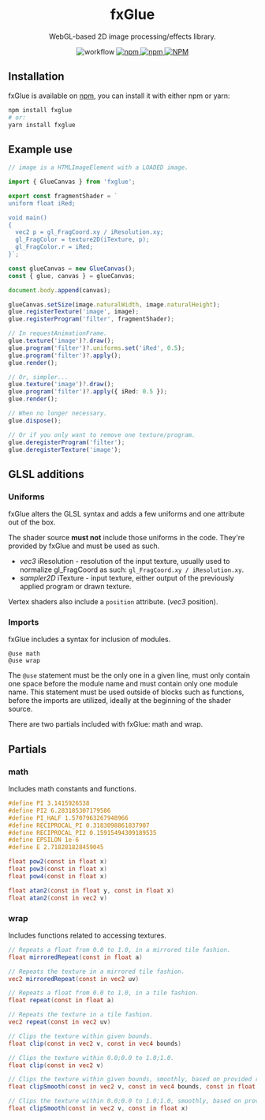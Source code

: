 <h1 align="center">fxGlue</h1>

<p align="center">
WebGL-based 2D image processing/effects library.
</p>

<p align="center">
<img alt="workflow" src="https://img.shields.io/github/workflow/status/mat-sz/fxglue/Node.js%20CI%20(yarn)">
<a href="https://npmjs.com/package/fxglue">
<img alt="npm" src="https://img.shields.io/npm/v/fxglue">
<img alt="npm" src="https://img.shields.io/npm/dw/fxglue">
<img alt="NPM" src="https://img.shields.io/npm/l/fxglue">
</a>
</p>

## Installation

fxGlue is available on [npm](https://www.npmjs.com/package/fxglue), you can install it with either npm or yarn:

```sh
npm install fxglue
# or:
yarn install fxglue
```

## Example use

```ts
// image is a HTMLImageElement with a LOADED image.

import { GlueCanvas } from 'fxglue';

export const fragmentShader = `
uniform float iRed;

void main()
{
  vec2 p = gl_FragCoord.xy / iResolution.xy;
  gl_FragColor = texture2D(iTexture, p);
  gl_FragColor.r = iRed;
}`;

const glueCanvas = new GlueCanvas();
const { glue, canvas } = glueCanvas;

document.body.append(canvas);

glueCanvas.setSize(image.naturalWidth, image.naturalHeight);
glue.registerTexture('image', image);
glue.registerProgram('filter', fragmentShader);

// In requestAnimationFrame.
glue.texture('image')?.draw();
glue.program('filter')?.uniforms.set('iRed', 0.5);
glue.program('filter')?.apply();
glue.render();

// Or, simpler...
glue.texture('image')?.draw();
glue.program('filter')?.apply({ iRed: 0.5 });
glue.render();

// When no longer necessary.
glue.dispose();

// Or if you only want to remove one texture/program.
glue.deregisterProgram('filter');
glue.deregisterTexture('image');
```

## GLSL additions

### Uniforms

fxGlue alters the GLSL syntax and adds a few uniforms and one attribute out of the box.

The shader source **must not** include those uniforms in the code. They're provided by fxGlue and must be used as such.

- _vec3_ iResolution - resolution of the input texture, usually used to normalize gl_FragCoord as such: `gl_FragCoord.xy / iResolution.xy`.
- _sampler2D_ iTexture - input texture, either output of the previously applied program or drawn texture.

Vertex shaders also include a `position` attribute. (_vec3_ position).

### Imports

fxGlue includes a syntax for inclusion of modules.

    @use math
    @use wrap

The `@use` statement must be the only one in a given line, must only contain one space before the module name and must contain only one module name. This statement must be used outside of blocks such as functions, before the imports are utilized, ideally at the beginning of the shader source.

There are two partials included with fxGlue: math and wrap.

## Partials

### math

Includes math constants and functions.

```glsl
#define PI 3.1415926538
#define PI2 6.283185307179586
#define PI_HALF 1.5707963267948966
#define RECIPROCAL_PI 0.3183098861837907
#define RECIPROCAL_PI2 0.15915494309189535
#define EPSILON 1e-6
#define E 2.718281828459045

float pow2(const in float x)
float pow3(const in float x)
float pow4(const in float x)

float atan2(const in float y, const in float x)
float atan2(const in vec2 v)
```

### wrap

Includes functions related to accessing textures.

```glsl
// Repeats a float from 0.0 to 1.0, in a mirrored tile fashion.
float mirroredRepeat(const in float a)

// Repeats the texture in a mirrored tile fashion.
vec2 mirroredRepeat(const in vec2 uv)

// Repeats a float from 0.0 to 1.0, in a tile fashion.
float repeat(const in float a)

// Repeats the texture in a tile fashion.
vec2 repeat(const in vec2 uv)

// Clips the texture within given bounds.
float clip(const in vec2 v, const in vec4 bounds)

// Clips the texture within 0.0;0.0 to 1.0;1.0.
float clip(const in vec2 v)

// Clips the texture within given bounds, smoothly, based on provided radius x.
float clipSmooth(const in vec2 v, const in vec4 bounds, const in float x)

// Clips the texture within 0.0;0.0 to 1.0;1.0, smoothly, based on provided radius x.
float clipSmooth(const in vec2 v, const in float x)
```
